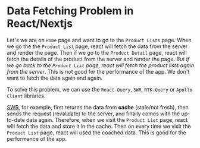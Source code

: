 # Data Fetching Problem in React/Nextjs

Let's we are on `Home` page and want to go to the `Product Lists` page. When we go the the `Product List` page, react will fetch the data from the server and render the page. Then if we go to the `Product Detail` page, react will fetch the details of the product from the server and render the page. *But if we go back to the `Product List` page, react will fetch the product lists again from the server*. This is not good for the performance of the app. We don't want to fetch the data again and again.

To solve this problem, we can use the `React-Query`, `SWR`, `RTK-Query` or `Apollo Client` libraries.

[SWR](https://swr.vercel.app/), for example, first returns the data from **cache** (stale/not fresh), then sends the request (revalidate) to the server, and finally comes with the up-to-date data again. Therefore, when we visit the `Product List` page, react will fetch the data and store it in the cache. Then on every time we visit the `Product List` page, react will used the coached data. This is good for the performance of the app.